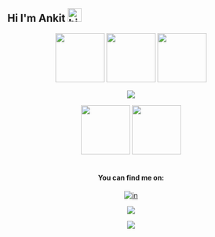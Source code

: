 
## Hi I'm Ankit <img src="https://user-images.githubusercontent.com/1303154/88677602-1635ba80-d120-11ea-84d8-d263ba5fc3c0.gif" width="28px" alt="hi">


<p align="center">
  <img src="https://media3.giphy.com/media/ln7z2eWriiQAllfVcn/200w.webp" width="100">
  <img src="https://i.giphy.com/media/LMt9638dO8dftAjtco/200.webp" width="100">
  <img src="https://i.giphy.com/media/eNAsjO55tPbgaor7ma/200w.webp" width="100">

  
</p>

<div align="center">

<img src="https://github.com/SP-XD/SP-XD/blob/main/images/dino.gif?raw=true" />


<br>
<p align="center">
<img src="https://i.giphy.com/media/KzJkzjggfGN5Py6nkT/200.webp" width="100">
<img src="https://i.giphy.com/media/IdyAQJVN2kVPNUrojM/200.webp" width="100"><br><br>
  
</p>


#### You can find me on:<br>
  [![in](https://user-images.githubusercontent.com/54376246/123296510-55d57400-d534-11eb-85b1-0835b35f9c35.gif)](https://www.linkedin.com/in/ankit-sharma-7843aa187)


<img align = "center"  src = "https://github-readme-stats.vercel.app/api?username=ANKITSHARMA98&count_private=true&show_icons=true&theme=highcontrast"><br>
<a href="https://github.com/ANKITSHARMA98">
  
  <img align="center" src="https://github-readme-stats.vercel.app/api/top-langs/?username=ANKITSHARMA98&count_private=true&layout=compact&langs_count=10&theme=highcontrast" />
  

</a>
 

 <br>




</div>

